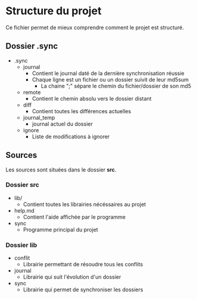 # Structure du projet

Ce fichier permet de mieux comprendre comment le projet est structuré.

## Dossier .sync

* .sync
  * journal
    * Contient le journal daté de la dernière synchronisation réussie
    * Chaque ligne est un fichier ou un dossier suivit de leur md5sum
      * La chaine ";" sépare le chemin du fichier/dossier de son md5
  * remote
    * Contient le chemin absolu vers le dossier distant
  * diff
    * Contient toutes les différences actuelles
  * journal_temp
    * journal actuel du dossier
  * ignore
    * Liste de modifications à ignorer

## Sources

Les sources sont situées dans le dossier **src**.

### Dossier src

* lib/
  * Contient toutes les librairies nécéssaires au projet
* help.md
  * Contient l'aide affichée par le programme
* sync
  * Programme principal du projet

### Dossier lib

* conflit
  * Librairie permettant de résoudre tous les conflits
* journal
  * Librairie qui suit l'évolution d'un dossier
* sync
  * Librairie qui permet de synchroniser les dossiers